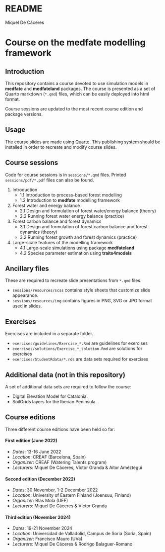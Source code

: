 README
================
Miquel De Cáceres

# Course on the medfate modelling framework

## Introduction

This repository contains a course devoted to use simulation models in
**medfate** and **medfateland** packages. The course is presented as a
set of Quarto markdown (`*.qmd`) files, which can be easily deployed
into html format.

Course sessions are updated to the most recent course edition and
package versions.

## Usage

The course slides are made using [Quarto](https://quarto.org/). This
publishing system should be installed in order to recreate and modify
course slides.

## Course sessions

Code for course sessions is in `sessions/*.qmd` files. Printed
`sessions/pdf/*.pdf` files can also be found.

1.  Introduction
    - 1.1 Introduction to process-based forest modelling
    - 1.2 Introduction to **medfate** modelling framework
2.  Forest water and energy balance
    - 2.1 Design and formulation of forest water/energy balance (theory)
    - 2.2 Running forest water energy balance (practice)
3.  Forest carbon balance and forest dynamics
    - 3.1 Design and formulation of forest carbon balance and forest
      dynamics (theory)
    - 3.2 Running forest growth and forest dynamics (practice)
4.  Large-scale features of the modelling framework
    - 4.1 Large-scale simulations using package **medfateland**
    - 4.2 Species parameter estimation using **traits4models**

## Ancillary files

These are required to recreate slide presentations from `*.qmd` files.

- `sessions/resources/scss` contains style sheets that customize slide
  appearance.
- `sessions/resources/img` contains figures in PNG, SVG or JPG format
  used in slides.

## Exercises

Exercises are included in a separate folder.

- `exercises/guidelines/Exercise_*.Rmd` are guidelines for exercises
- `exercises/solutions/Exercise_*_solution.Rmd` are solutions for
  exercises
- `exercises/StudentRdata/*.rds` are data sets required for exercises

## Additional data (not in this repository)

A set of additional data sets are required to follow the course:

- Digital Elevation Model for Catalonia.
- SoilGrids layers for the Iberian Peninsula.

## Course editions

Three different course editions have been held so far:

#### First edition (June 2022)

- *Dates*: 13-16 June 2022
- *Location*: CREAF (Barcelona, Spain)
- *Organizer*: CREAF (Watering Talents program)
- *Lecturers*: Miquel De Cáceres, Víctor Granda & Aitor Améztegui

#### Second edition (December 2022)

- *Dates*: 30 November, 1-2 December 2022
- *Location*: University of Eastern Finland (Joensuu, Finland)
- *Organizer*: Blas Mola (UEF)
- *Lecturers*: Miquel De Cáceres & Víctor Granda

#### Third edition (November 2024)

- *Dates*: 19-21 November 2024
- *Location*: Universidad de Valladolid, Campus de Soria (Soria, Spain)
- *Organizer*: Francisco Mauro (UVa)
- *Lecturers*: Miquel De Cáceres & Rodrigo Balaguer-Romano
